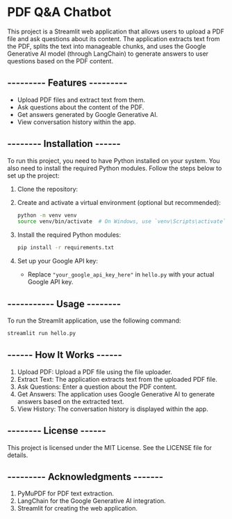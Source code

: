 # PDF Q&A Chatbot

This project is a Streamlit web application that allows users to upload a PDF file and ask questions about its content. The application extracts text from the PDF, splits the text into manageable chunks, and uses the Google Generative AI model (through LangChain) to generate answers to user questions based on the PDF content.

## --------- Features --------- 

- Upload PDF files and extract text from them.
- Ask questions about the content of the PDF.
- Get answers generated by Google Generative AI.
- View conversation history within the app.

## -------- Installation ------

To run this project, you need to have Python installed on your system. You also need to install the required Python modules. Follow the steps below to set up the project:

1. Clone the repository:

2. Create and activate a virtual environment (optional but recommended):
    ```sh
    python -m venv venv
    source venv/bin/activate  # On Windows, use `venv\Scripts\activate`
    ```

3. Install the required Python modules:
    ```sh
    pip install -r requirements.txt
    ```

4. Set up your Google API key:
    - Replace `"your_google_api_key_here"` in `hello.py` with your actual Google API key.

## ----------- Usage -------- 

To run the Streamlit application, use the following command:

```sh
streamlit run hello.py
```

## ------  How It Works ------

1. Upload PDF: Upload a PDF file using the file uploader.
2. Extract Text: The application extracts text from the uploaded PDF file.
3. Ask Questions: Enter a question about the PDF content.
4. Get Answers: The application uses Google Generative AI to generate answers based on the extracted text.
5. View History: The conversation history is displayed within the app.

## -------- License ------ 
This project is licensed under the MIT License. See the LICENSE file for details.

## --------- Acknowledgments -------
  1. PyMuPDF for PDF text extraction.
  2. LangChain for the Google Generative AI integration.
  3. Streamlit for creating the web application.
